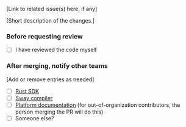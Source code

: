 [Link to related issue(s) here, if any]

[Short description of the changes.]

### Before requesting review
- [ ] I have reviewed the code myself

### After merging, notify other teams

[Add or remove entries as needed]

- [ ] [Rust SDK](https://github.com/FuelLabs/fuels-rs/)
- [ ] [Sway compiler](https://github.com/FuelLabs/sway/)
- [ ] [Platform documentation](https://github.com/FuelLabs/devrel-requests/issues/new?assignees=&labels=new+request&projects=&template=NEW-REQUEST.yml&title=%5BRequest%5D%3A+) (for out-of-organization contributors, the person merging the PR will do this)
- [ ] Someone else?
